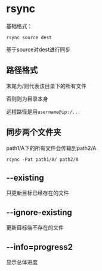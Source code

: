 # rsync

基础格式：

```
rsync source dest
```

基于source对dest进行同步

## 路径格式

末尾为/则代表该目录下的所有文件

否则则为目录本身

远程路径是用```username@ip:/...```

## 同步两个文件夹

path1/A下的所有文件会传输到path2/A

```shell
rsync -Pat path1/A/ path2/A
```

## --existing

只更新目标已经存在的文件

## --ignore-existing

更新目标端不存在的文件

## --info=progress2

显示总体进度